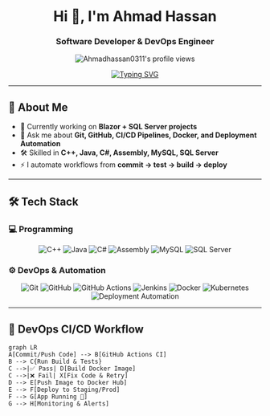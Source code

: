 <!-- Profile Header -->
<h1 align="center">Hi 👋, I'm Ahmad Hassan</h1>
<h3 align="center">Software Developer & DevOps Engineer</h3>

<p align="center">
  <img src="https://komarev.com/ghpvc/?username=Ahmadhassan0311&label=Profile%20views&color=0e75b6&style=flat" alt="Ahmadhassan0311's profile views"/>
</p>

<!-- Typing Effect -->
<p align="center">
  <a href="https://git.io/typing-svg">
    <img src="https://readme-typing-svg.herokuapp.com?font=Fira+Code&pause=1000&color=20C20E&center=true&vCenter=true&width=600&lines=Software+Developer;DevOps+Engineer;Git+%7C+GitHub+%7C+CI%2FCD;Docker+%7C+Deployment+Automation;C%2B%2B+%7C+Java+%7C+C%23+%7C+Assembly" alt="Typing SVG" />
  </a>
</p>

---

## 🚀 About Me
- 🌱 Currently working on **Blazor + SQL Server projects**
- 💬 Ask me about **Git, GitHub, CI/CD Pipelines, Docker, and Deployment Automation**
- 🛠️ Skilled in **C++, Java, C#, Assembly, MySQL, SQL Server**
- ⚡ I automate workflows from **commit → test → build → deploy**

---

## 🛠️ Tech Stack

### 💻 Programming
<p align="center">
  <img src="https://img.shields.io/badge/C++-00599C?style=for-the-badge&logo=c%2B%2B&logoColor=white" alt="C++"/>
  <img src="https://img.shields.io/badge/Java-ED8B00?style=for-the-badge&logo=java&logoColor=white" alt="Java"/>
  <img src="https://img.shields.io/badge/C%23-239120?style=for-the-badge&logo=c-sharp&logoColor=white" alt="C#"/>
  <img src="https://img.shields.io/badge/Assembly-6E4C13?style=for-the-badge" alt="Assembly"/>
  <img src="https://img.shields.io/badge/MySQL-4479A1?style=for-the-badge&logo=mysql&logoColor=white" alt="MySQL"/>
  <img src="https://img.shields.io/badge/SQL%20Server-CC2927?style=for-the-badge&logo=microsoft-sql-server&logoColor=white" alt="SQL Server"/>
</p>

### ⚙️ DevOps & Automation
<p align="center">
  <img src="https://img.shields.io/badge/Git-F05032?style=for-the-badge&logo=git&logoColor=white" alt="Git"/>
  <img src="https://img.shields.io/badge/GitHub-181717?style=for-the-badge&logo=github&logoColor=white" alt="GitHub"/>
  <img src="https://img.shields.io/badge/GitHub_Actions-2088FF?style=for-the-badge&logo=github-actions&logoColor=white" alt="GitHub Actions"/>
  <img src="https://img.shields.io/badge/Jenkins-D24939?style=for-the-badge&logo=jenkins&logoColor=white" alt="Jenkins"/>
  <img src="https://img.shields.io/badge/Docker-2496ED?style=for-the-badge&logo=docker&logoColor=white" alt="Docker"/>
  <img src="https://img.shields.io/badge/Kubernetes-326CE5?style=for-the-badge&logo=kubernetes&logoColor=white" alt="Kubernetes"/>
  <img src="https://img.shields.io/badge/Deployment%20Automation-0A66C2?style=for-the-badge" alt="Deployment Automation"/>
</p>

---

## 🔁 DevOps CI/CD Workflow

```mermaid
graph LR
A[Commit/Push Code] --> B[GitHub Actions CI]
B --> C{Run Build & Tests}
C -->|✅ Pass| D[Build Docker Image]
C -->|❌ Fail| X[Fix Code & Retry]
D --> E[Push Image to Docker Hub]
E --> F[Deploy to Staging/Prod]
F --> G[App Running 🚀]
G --> H[Monitoring & Alerts]

